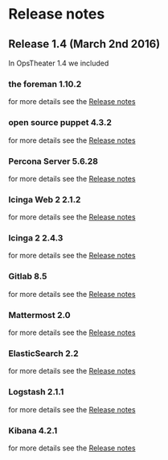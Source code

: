 # Release notes

## Release 1.4 (March 2nd 2016)

In OpsTheater 1.4 we included

### the foreman 1.10.2

for more details see the [Release notes](http://theforeman.org/manuals/1.10/index.html#Releasenotesfor1.10.2)

### open source puppet 4.3.2

for more details see the [Release notes](https://docs.puppetlabs.com/puppet/4.3/reference/release_notes.html#puppet-432)

### Percona Server 5.6.28

for more details see the [Release notes](https://www.percona.com/doc/percona-server/5.6/release-notes/Percona-Server-5.6.28-76.1.html#module-5.6.28-76.1)

### Icinga Web 2 2.1.2

for more details see the [Release notes](https://github.com/Icinga/icingaweb2/blob/master/ChangeLog)

### Icinga 2 2.4.3

for more details see the [Release notes](http://docs.icinga.org/icinga2/latest/doc/module/icinga2/chapter/about-icinga2#whats-new)

### Gitlab 8.5

for more details see the [Release notes](https://gitlab.com/gitlab-org/gitlab-ce/blob/master/CHANGELOG)

### Mattermost 2.0

for more details see the [Release notes](https://github.com/mattermost/platform/releases/tag/v2.0.0)

### ElasticSearch 2.2

for more details see the [Release notes](https://www.elastic.co/guide/en/elasticsearch/reference/current/release-notes-2.2.0.html)

### Logstash 2.1.1

for more details see the [Release notes](https://github.com/elastic/logstash/blob/2.1/CHANGELOG.md)

### Kibana 4.2.1

for more details see the [Release notes](https://www.elastic.co/guide/en/kibana/4.2/releasenotes.html)
